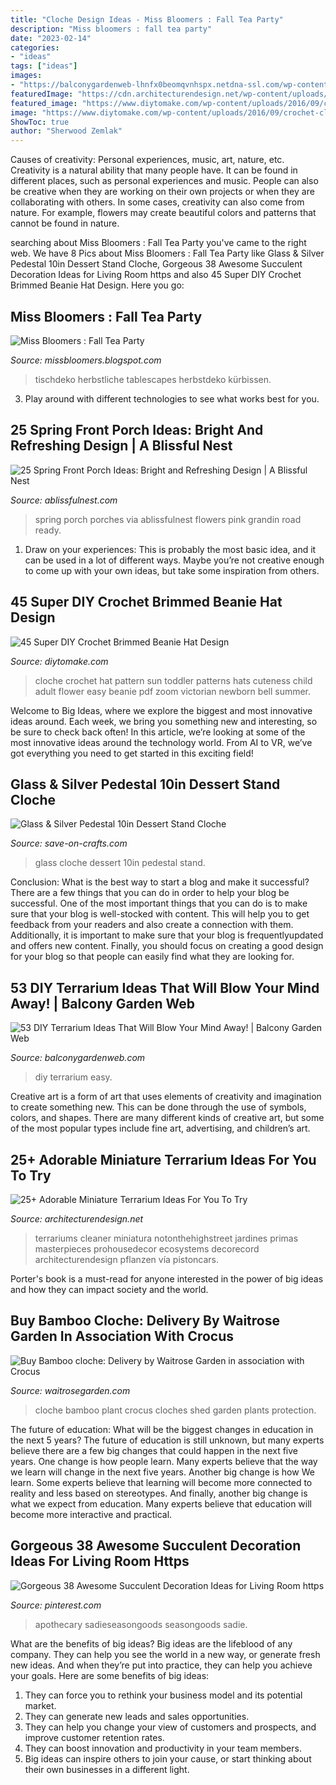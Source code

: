 ```yaml
---
title: "Cloche Design Ideas - Miss Bloomers : Fall Tea Party"
description: "Miss bloomers : fall tea party"
date: "2023-02-14"
categories:
- "ideas"
tags: ["ideas"]
images:
- "https://balconygardenweb-lhnfx0beomqvnhspx.netdna-ssl.com/wp-content/uploads/2018/03/69-Simply-Adorable-DIY-Terririum-ideas-that-are-easy-and-fun3.jpg"
featuredImage: "https://cdn.architecturendesign.net/wp-content/uploads/2015/11/AD-Adorable-Miniature-Terrarium-Ideas-For-You-To-Try-24.jpg"
featured_image: "https://www.diytomake.com/wp-content/uploads/2016/09/crochet-cloche-hat-pattern.jpg"
image: "https://www.diytomake.com/wp-content/uploads/2016/09/crochet-cloche-hat-pattern.jpg"
ShowToc: true
author: "Sherwood Zemlak"
---
```



Causes of creativity: Personal experiences, music, art, nature, etc.
Creativity is a natural ability that many people have. It can be found in different places, such as personal experiences and music. People can also be creative when they are working on their own projects or when they are collaborating with others. In some cases, creativity can also come from nature. For example, flowers may create beautiful colors and patterns that cannot be found in nature.

	

		
searching about Miss Bloomers : Fall Tea Party you've came to the right web. We have 8 Pics about Miss Bloomers : Fall Tea Party like Glass &amp; Silver Pedestal 10in Dessert Stand Cloche, Gorgeous 38 Awesome Succulent Decoration Ideas for Living Room https and also 45 Super DIY Crochet Brimmed Beanie Hat Design. Here you go:
		
    
## Miss Bloomers : Fall Tea Party

<img loading=lazy src="https://4.bp.blogspot.com/_P92HvzI16uo/TKFJnqsXYkI/AAAAAAAAC-c/rMOibB3Swdw/s1600/IMG_0039.JPG" onerror="this.onerror=null;this.src='https://tse3.mm.bing.net/th?id=OIP.B4zs2Z2ksO__T8iYz5VJGwHaFj&amp;pid=15.1';" alt="Miss Bloomers : Fall Tea Party">

_Source: missbloomers.blogspot.com_

>tischdeko herbstliche tablescapes herbstdeko kürbissen. 

	

3. Play around with different technologies to see what works best for you. 

    
## 25 Spring Front Porch Ideas: Bright And Refreshing Design | A Blissful Nest

<img loading=lazy src="https://ablissfulnest.com/wp-content/uploads/2017/02/via-Pinterest.jpg" onerror="this.onerror=null;this.src='https://tse3.mm.bing.net/th?id=OIP.XTFANj85SWiF9W4yi1BqdgHaOK&amp;pid=15.1';" alt="25 Spring Front Porch Ideas: Bright and Refreshing Design | A Blissful Nest">

_Source: ablissfulnest.com_

>spring porch porches via ablissfulnest flowers pink grandin road ready. 

	

1. Draw on your experiences: This is probably the most basic idea, and it can be used in a lot of different ways. Maybe you’re not creative enough to come up with your own ideas, but take some inspiration from others.

    
## 45 Super DIY Crochet Brimmed Beanie Hat Design

<img loading=lazy src="https://www.diytomake.com/wp-content/uploads/2016/09/crochet-cloche-hat-pattern.jpg" onerror="this.onerror=null;this.src='https://tse2.mm.bing.net/th?id=OIP.m4RatN954TCdMVSX8wzEggHaHk&amp;pid=15.1';" alt="45 Super DIY Crochet Brimmed Beanie Hat Design">

_Source: diytomake.com_

>cloche crochet hat pattern sun toddler patterns hats cuteness child adult flower easy beanie pdf zoom victorian newborn bell summer. 

	

Welcome to Big Ideas, where we explore the biggest and most innovative ideas around. Each week, we bring you something new and interesting, so be sure to check back often! In this article, we’re looking at some of the most innovative ideas around the technology world. From AI to VR, we’ve got everything you need to get started in this exciting field!

    
## Glass &amp; Silver Pedestal 10in Dessert Stand Cloche

<img loading=lazy src="https://d28xhcgddm1buq.cloudfront.net/product-images/glass-pedestal-w-cloche-10in-silv-clr-3.jpg" onerror="this.onerror=null;this.src='https://tse4.mm.bing.net/th?id=OIP.bMmmdmLiOk_YK9XSyGL1LAHaLH&amp;pid=15.1';" alt="Glass &amp; Silver Pedestal 10in Dessert Stand Cloche">

_Source: save-on-crafts.com_

>glass cloche dessert 10in pedestal stand. 

	

Conclusion: What is the best way to start a blog and make it successful?
There are a few things that you can do in order to help your blog be successful. One of the most important things that you can do is to make sure that your blog is well-stocked with content. This will help you to get feedback from your readers and also create a connection with them. Additionally, it is important to make sure that your blog is frequentlyupdated and offers new content. Finally, you should focus on creating a good design for your blog so that people can easily find what they are looking for.

    
## 53 DIY Terrarium Ideas That Will Blow Your Mind Away! | Balcony Garden Web

<img loading=lazy src="https://balconygardenweb-lhnfx0beomqvnhspx.netdna-ssl.com/wp-content/uploads/2018/03/69-Simply-Adorable-DIY-Terririum-ideas-that-are-easy-and-fun3.jpg" onerror="this.onerror=null;this.src='https://tse1.mm.bing.net/th?id=OIP.BTa2M2EoBVCjz_tlWgN-IgHaD4&amp;pid=15.1';" alt="53 DIY Terrarium Ideas That Will Blow Your Mind Away! | Balcony Garden Web">

_Source: balconygardenweb.com_

>diy terrarium easy. 

	

Creative art is a form of art that uses elements of creativity and imagination to create something new. This can be done through the use of symbols, colors, and shapes. There are many different kinds of creative art, but some of the most popular types include fine art, advertising, and children’s art.

    
## 25+ Adorable Miniature Terrarium Ideas For You To Try

<img loading=lazy src="https://cdn.architecturendesign.net/wp-content/uploads/2015/11/AD-Adorable-Miniature-Terrarium-Ideas-For-You-To-Try-24.jpg" onerror="this.onerror=null;this.src='https://tse2.mm.bing.net/th?id=OIP.2XmvERDzz7O536pM9mtpOwHaHa&amp;pid=15.1';" alt="25+ Adorable Miniature Terrarium Ideas For You To Try">

_Source: architecturendesign.net_

>terrariums cleaner miniatura notonthehighstreet jardines primas masterpieces prohousedecor ecosystems decorecord architecturendesign pflanzen vía pistoncars. 

	

Porter's book is a must-read for anyone interested in the power of big ideas and how they can impact society and the world.

    
## Buy Bamboo Cloche: Delivery By Waitrose Garden In Association With Crocus

<img loading=lazy src="http://img.crocdn.co.uk/images/products2/pr/20/00/01/30/pr2000013054_card5_lg.jpg" onerror="this.onerror=null;this.src='https://tse4.mm.bing.net/th?id=OIP.uIPS1UDiJaBDv4Wj4Yw4FAHaFS&amp;pid=15.1';" alt="Buy Bamboo cloche: Delivery by Waitrose Garden in association with Crocus">

_Source: waitrosegarden.com_

>cloche bamboo plant crocus cloches shed garden plants protection. 

	

The future of education: What will be the biggest changes in education in the next 5 years?
The future of education is still unknown, but many experts believe there are a few big changes that could happen in the next five years. 
One change is how people learn. Many experts believe that the way we learn will change in the next five years. 
Another big change is how We learn. Some experts believe that learning will become more connected to reality and less based on stereotypes. 
And finally, another big change is what we expect from education. Many experts believe that education will become more interactive and practical.

    
## Gorgeous 38 Awesome Succulent Decoration Ideas For Living Room Https

<img loading=lazy src="https://i.pinimg.com/originals/6d/9e/22/6d9e2293458f779e3feee7f42eea28a5.jpg" onerror="this.onerror=null;this.src='https://tse4.mm.bing.net/th?id=OIP.GG1BcnZlNwjM5OMZOZnb7gHaJ4&amp;pid=15.1';" alt="Gorgeous 38 Awesome Succulent Decoration Ideas for Living Room https">

_Source: pinterest.com_

>apothecary sadieseasongoods seasongoods sadie. 

	

What are the benefits of big ideas?
Big ideas are the lifeblood of any company. They can help you see the world in a new way, or generate fresh new ideas. And when they’re put into practice, they can help you achieve your goals. Here are some benefits of big ideas: 
1. They can force you to rethink your business model and its potential market.
2. They can generate new leads and sales opportunities.
3. They can help you change your view of customers and prospects, and improve customer retention rates. 
4. They can boost innovation and productivity in your team members. 
5. Big ideas can inspire others to join your cause, or start thinking about their own businesses in a different light. 

